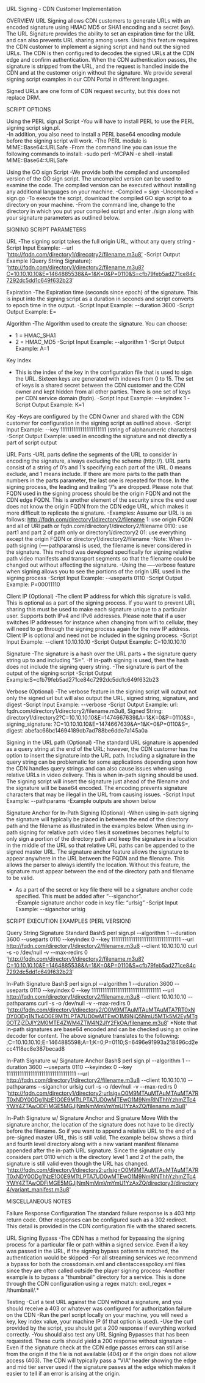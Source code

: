 URL Signing - CDN Customer Implementation


OVERVIEW
URL Signing allows CDN customers to generate URLs with an encoded signature using HMAC MD5 or SHA1 encoding and a secret (key).  The URL Signature provides the ability to set an expiration time for the URL and can also prevents URL sharing among users.  Using this feature requires the CDN customer to implement a signing script and hand out the signed URLs.  The CDN is then configured to decodes the signed URLs at the CDN edge and confirm authentication. When the CDN authentication passes, the signature is stripped from the URL, and the request is handled inside the CDN and at the customer origin without the signature. We provide several signing script examples in our CDN Portal in different languages. 

Signed URLs are one form of CDN request security, but this does not replace DRM.


SCRIPT OPTIONS

Using the PERL sign.pl Script
-You will have to install PERL to use the PERL signing script sign.pl.  
-In addition, you also need to install a PERL base64 encoding module before the signing script will work.
-The PERL module is MIME::Base64::URLSafe
-From the command line you can issue the following commands to install:
	-sudo perl -MCPAN -e shell
	-install MIME::Base64::URLSafe

Using the GO sign Script
-We provide both the compiled and uncompiled version of the GO sign script. The uncompiled version can be used to examine the code.  The compiled version can be executed without installing any additional languages on your machine.
	-Compiled = sign
	-Uncompiled = sign.go
-To execute the script, download the compiled GO sign script to a directory on your machine.
-From the command line, change to the directory in which you put your compiled script and enter ./sign along with your signature parameters as outlined below.



SIGNING SCRIPT PARAMETERS


URL
-The signing script takes the full origin URL, without any query string
-Script Input Example: --url ‘http://fqdn.com/directory1/direcotry2/filename.m3u8’ 
-Script Output Example (Query String Signature): 'http://fqdn.com/directory1/directory2/filename.m3u8?C=10.10.10.10&E=1464885538&A=1&K=0&P=0110&S=cfb79feb5ad271ce84c7292dc5dd1c649f632b23' 


Expiration
-The Expiration time (seconds since epoch) of the signature.  This is input into the signing script as a duration in seconds and script converts to epoch time in the output.
-Script Input Example: --duration 3600 
-Script Output Example: E=<expiration time in secs since unix epoch>


Algorithm
-The Algorithm used to create the signature. You can choose: 
- 1 = HMAC_SHA1
- 2 = HMAC_MD5
-Script Input Example: --algorithm 1 
-Script Output Example:  A=1 <algorithm number>


Key Index
- This is the index of the key in the configuration file that is used to sign the URL.  Sixteen keys are generated with indexes from 0 to 15. The set of keys is a shared secret between the CDN customer and the CDN owner and kept hidden from all other parties. There is one set of keys per CDN service domain (fqdn).
-Script Input Example: --keyindex 1
-Script Output Example: K=1 


Key
-Keys are configured by the CDN Owner and shared with the CDN customer for configuration in the signing script as outlined above.
-Script Input Example: --key 111111111111111111111 (string of alphanumeric characters)
-Script Output Example: used in encoding the signature and not directly a part of script output


URL Parts
-URL parts define the segments of the URL to consider in encoding the signature, always excluding the scheme (http://).  URL parts consist of a string of 0’s and 1’s specifying each part of the URL. 0 means exclude, and 1 means include. If there are more parts to the path than numbers in the parts parameter, the last one is repeated for those.  In the signing process, the leading and trailing  “/”s are dropped.  Please note that FQDN used in the signing process should be the origin FQDN and not the CDN edge FQDN.  This is another element of the security since the end user does not know the origin FQDN from the CDN edge URL, which makes it more difficult to replicate the signature.
-Examples: Assume our URL is as follows: http://fqdn.com/directory1/directory2/filename
        1: use origin FQDN and all of URl path or fqdn.com/directory1/directory2/filename
        0110: use part1 and part 2 of path only or directory1/directory2
        01: use everything except the origin FQDN or directory1/directory2/filename
-Note: When in-path signing (—-pathparams) is used, the filename is never considered in the signature.  This method was developed specifically for signing relative path video manifests and transport segments so that the filename could be changed out without affecting the signature.
-Using the —-verbose feature when signing allows you to see the portions of the origin URL used in the signing process
-Script Input Example: --useparts 0110
-Script Output Example: P=00011110


Client IP (Optional)
-The client IP address for which this signature is valid.  This is optional as a part of the signing process.  If you want to prevent URL sharing this must be used to make each signature unique to a particular user.  Supports both IPv4 and IPv6 addresses.  Please note that if a user switches IP addresses for instance when changing from wifi to cellular, they will need to go through the signing process again for the new IP address. Client IP is optional and need not be included in the signing process.
-Script Input Example: --client 10.10.10.10
-Script Output Example: C=10.10.10.10


Signature
-The signature is a hash over the URL parts + the signature query string up to and including "S=".
-If in-path signing is used, then the hash does not include the signing query string.
-The signature is part of the output of the signing script
-Script Output Example:S=cfb79feb5ad271ce84c7292dc5dd1c649f632b23 


Verbose (Optional)
-The verbose feature in the signing script will output not only the signed url but will also output the URL, signed string, signature, and digest
-Script Input Example: --verbose
-Script Output Example: url: fqdn.com/directory1/directory2/filename.m3u8, Signed String: directory1/directory2?C=10.10.10.10&E=1474667639&A=1&K=0&P=0110&S=,  signing_signature: ?C=10.10.10.10&E=1474667639&A=1&K=0&P=0110&S=, digest: abefac66bc14694189db7ad788be6dde7a145a0a


Signing in the URL path (Optional)
-The standard URL signature is appended as a query string at the end of the URL; however, the CDN customer has the option to insert the signature into the URL path.  Including a signature in the query string can be problematic for some applications depending upon how the CDN handles query strings and can also cause issues when using relative URLs in video delivery. This is when in-path signing should be used.  The signing script will insert the signature just ahead of the filename and the signature will be base64 encoded.  The encoding prevents signature characters that may be illegal in the URL from causing issues.
-Script Input Example:  --pathparams
-Example outputs are shown below


Signature Anchor for In-Path Signing (Optional)
-When using in-path signing the signature will typically be placed in between the end of the directory path and the filename as illustrated in the examples below.  When using in-path signing for relative path video files it sometimes becomes helpful to only sign a portion of the directory path and keep the signature in a location in the middle of the URL so that relative URL paths can be appended to the signed master URL.  The signature anchor feature allows the signature to appear anywhere in the URL between the FQDN and the filename.  This allows the parser to always identify the location.  Without this feature, the signature must appear between the end of the directory path and filename to be valid. 
- As a part of the secret or key file there will be a signature anchor code specified.  This must be added after “--siganchor”.  
-Example signature anchor code in key file: “urlsig”
-Script Input Example: --siganchor urlsig



SCRIPT EXECUTION EXAMPLES (PERL VERSION)


Query String Signature Standard
Bash$ perl sign.pl --algorithm 1 --duration 3600 --useparts 0110 --keyindex 0 --key 11111111111111111111111111111111 --url http://fqdn.com/directory1/directory2/filename.m3u8  --client 10.10.10.10
curl -s -o /dev/null -v --max-redirs 0 'http://fqdn.com/directory1/directory2/filename.m3u8?C=10.10.10.10&E=1464885538&A=1&K=0&P=0110&S=cfb79feb5ad271ce84c7292dc5dd1c649f632b23' 


In-Path Signature
Bash$ perl sign.pl --algorithm 1 --duration 3600 --useparts 0110 --keyindex 0 --key 11111111111111111111111111111111 --url http://fqdn.com/directory1/directory2/filename.m3u8  --client 10.10.10.10 --pathparams
curl -s -o /dev/null -v --max-redirs 0 'http://fqdn.com/directory1/directory2/O0M9MTAuMTAuMTAuMTA7RT0xNDY0ODg1NTk4O0E9MTtLPTA7UD0wMTEwO1M9NjQ5NmU5MTk5M2EyMTg0OTZjZDJlY2M0MTE4ZWM4ZTM4N2JlY2FkOA/filename.m3u8' 
*Note that in-path signatures are base64 encoded and can be checked using an online decoder for content.  The above signature translates to the following: ;C=10.10.10.10;E=1464885598;A=1;K=0;P=0110;S=6496e91993a218496cd2ecc4118ec8e387becad8


In-Path Signature w/ Signature Anchor
Bash$ perl sign.pl --algorithm 1 --duration 3600 --useparts 0110 --keyindex 0 --key 11111111111111111111111111111111 --url http://fqdn.com/directory1/directory2/filename.m3u8  --client 10.10.10.10 --pathparams --siganchor urlsig
curl -s -o /dev/null -v --max-redirs 0 'http://fqdn.com/directory1/directory2;urlsig=O0M9MTAuMTAuMTAuMTA7RT0xNDY0ODg1NzE1O0E9MTtLPTA7UD0wMTEwO1M9NmRlNThhYzhmZTc4YWY4ZTAwODFiMGE5MGJjNmNmMmVmYmU1YzAxZQ/filename.m3u8' 


In-Path Signature w/ Signature Anchor and Signature Move
With the signature anchor, the location of the signature does not have to be directly before the filename.  So if you want to append a relative URL to the end of a pre-signed master URL, this is still valid. The example below shows a third and fourth level directory along with a new variant manifest filename appended after the in-path URL signature.  Since the signature only considers part 0110 which is the directory level 1 and 2 of the path, the signature is still valid even though the URL has changed.
'http://fqdn.com/directory1/directory2;urlsig=O0M9MTAuMTAuMTAuMTA7RT0xNDY0ODg1NzE1O0E9MTtLPTA7UD0wMTEwO1M9NmRlNThhYzhmZTc4YWY4ZTAwODFiMGE5MGJjNmNmMmVmYmU1YzAxZQ/directory3/directory4/variant_manifest.m3u8' 



MISCELLANEOUS NOTES


Failure Response Configuration
The standard failure response is a 403 http return code.  Other responses can be configured such as a 302 redirect.  This detail is provided in the CDN configuration file with the shared secrets.


URL Signing Bypass
-The CDN has a method for bypassing the signing process for a particular file or path within a signed service. Even if a key was passed in the URL, if the signing bypass pattern is matched, the authentication would be skipped
-For all streaming services we recommend a bypass for both the crossdomain.xml and clientaccesspolicy.xml files since they are often called outside the player signing process
-Another example is to bypass a "thumbnail" directory for a service.  This is done through the CDN configuration using a regex match:   excl_regex = /thumbnail/.*


Testing
-Curl a test URL against the CDN without a signature, and you should receive a 403 or whatever was configured for authorization failure on the CDN
-Run the perl script locally on your machine, you will need a key, key index value, your machine IP (if that option is used).
-Use the curl provided by the script, you should get a 200 response if everything worked correctly.
-You should also test any URL Signing Bypasses that has been requested. These curls should yield a 200 response without signature
-Even if the signature check at the CDN edge passes errors can still arise from the origin if the file is not available (404) or if the origin does not allow access (403). The CDN will typically pass a “VIA” header showing the edge and mid tier server used if the signature passes at the edge which makes it easier to tell if an error is arising at the origin.
 

